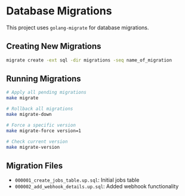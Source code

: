 # Database Migrations

This project uses `golang-migrate` for database migrations.

## Creating New Migrations

```bash
migrate create -ext sql -dir migrations -seq name_of_migration
```

## Running Migrations

```bash
# Apply all pending migrations
make migrate

# Rollback all migrations
make migrate-down

# Force a specific version
make migrate-force version=1

# Check current version
make migrate-version
```

## Migration Files

- `000001_create_jobs_table.up.sql`: Initial jobs table
- `000002_add_webhook_details.up.sql`: Added webhook functionality 